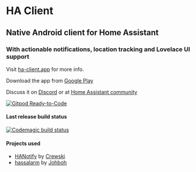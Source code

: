 # HA Client
## Native Android client for Home Assistant
### With actionable notifications, location tracking and Lovelace UI support

Visit [ha-client.app](http://ha-client.app/) for more info.

Download the app from [Google Play](https://play.google.com/store/apps/details?id=com.keyboardcrumbs.haclient)

Discuss it on [Discord](https://discord.gg/u9vq7QE) or at [Home Assistant community](https://community.home-assistant.io/c/mobile-apps/ha-client-android)

[![Gitpod Ready-to-Code](https://img.shields.io/badge/Gitpod-Ready--to--Code-blue?logo=gitpod)](https://gitpod.io/#https://github.com/estevez-dev/ha_client) 

#### Last release build status
[![Codemagic build status](https://api.codemagic.io/apps/5da8bdab9f20ef798f7c2c65/5db1862025dc3f0b0288a57a/status_badge.svg)](https://codemagic.io/apps/5da8bdab9f20ef798f7c2c65/5db1862025dc3f0b0288a57a/latest_build)

#### Projects used
- [HANotify](https://github.com/Crewski/HANotify) by [Crewski](https://github.com/Crewski)
- [hassalarm](https://github.com/Johboh/hassalarm) by [Johboh](https://github.com/Johboh)
